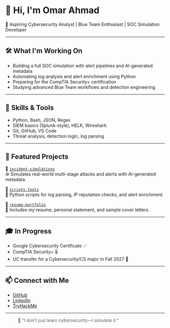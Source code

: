 # 👋 Hi, I'm Omar Ahmad

🔐 Aspiring Cybersecurity Analyst | Blue Team Enthusiast | SOC Simulation Developer

---

## 🛠️ What I'm Working On

- Building a full SOC simulation with alert pipelines and AI-generated metadata  
- Automating log analysis and alert enrichment using Python  
- Preparing for the CompTIA Security+ certification  
- Studying advanced Blue Team workflows and detection engineering

---

## 🧠 Skills & Tools

- Python, Bash, JSON, Regex  
- SIEM basics (Splunk-style), HELK, Wireshark  
- Git, GitHub, VS Code  
- Threat analysis, detection logic, log parsing

---

## 📂 Featured Projects

🔸 [`incident-simulations`](https://github.com/omarahmadsec/incident-simulations)  
⚙️ Simulates real-world multi-stage attacks and alerts with AI-generated metadata.

🔸 [`scripts-tools`](https://github.com/omarahmadsec/scripts-tools)  
🧰 Python scripts for log parsing, IP reputation checks, and alert enrichment.

🔸 [`resume-portfolio`](https://github.com/omarahmadsec/resume-portfolio)  
📄 Includes my resume, personal statement, and sample cover letters.

---

## 🎓 In Progress

- Google Cybersecurity Certificate ✅  
- CompTIA Security+ ⏳  
- UC transfer for a Cybersecurity/CS major in Fall 2027 🎯

---

## 📫 Connect with Me

- [GitHub](https://github.com/omarahmadsec)  
- [LinkedIn](https://www.linkedin.com/in/omar-ahmad-873586270/)
- [TryHackMe](https://www.coursera.org/account/accomplishments/professional-cert/V2CZ7R5AGOF7)

---

> 🧩 “I don’t just learn cybersecurity—I simulate it.”

